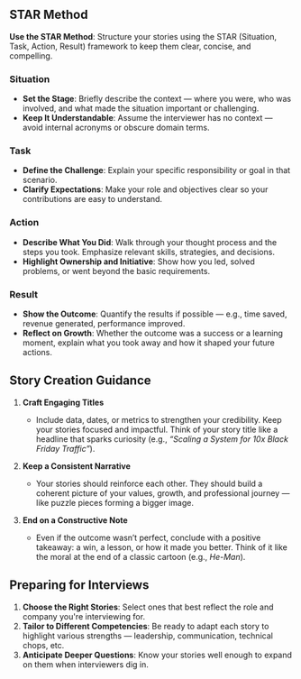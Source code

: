 ## STAR Method

**Use the STAR Method**: Structure your stories using the STAR (Situation, Task, Action, Result) framework to keep them clear, concise, and compelling.

### Situation
- **Set the Stage**: Briefly describe the context — where you were, who was involved, and what made the situation important or challenging.
- **Keep It Understandable**: Assume the interviewer has no context — avoid internal acronyms or obscure domain terms.

### Task
- **Define the Challenge**: Explain your specific responsibility or goal in that scenario.
- **Clarify Expectations**: Make your role and objectives clear so your contributions are easy to understand.

### Action
- **Describe What You Did**: Walk through your thought process and the steps you took. Emphasize relevant skills, strategies, and decisions.
- **Highlight Ownership and Initiative**: Show how you led, solved problems, or went beyond the basic requirements.

### Result
- **Show the Outcome**: Quantify the results if possible — e.g., time saved, revenue generated, performance improved.
- **Reflect on Growth**: Whether the outcome was a success or a learning moment, explain what you took away and how it shaped your future actions.

## Story Creation Guidance

1. **Craft Engaging Titles**
   - Include data, dates, or metrics to strengthen your credibility. Keep your stories focused and impactful. Think of your story title like a headline that sparks curiosity (e.g., *“Scaling a System for 10x Black Friday Traffic”*). 

2. **Keep a Consistent Narrative**
   - Your stories should reinforce each other. They should build a coherent picture of your values, growth, and professional journey — like puzzle pieces forming a bigger image.

3. **End on a Constructive Note**
   - Even if the outcome wasn’t perfect, conclude with a positive takeaway: a win, a lesson, or how it made you better. Think of it like the moral at the end of a classic cartoon (e.g., *He-Man*).

## Preparing for Interviews

1. **Choose the Right Stories**: Select ones that best reflect the role and company you're interviewing for.
2. **Tailor to Different Competencies**: Be ready to adapt each story to highlight various strengths — leadership, communication, technical chops, etc.
3. **Anticipate Deeper Questions**: Know your stories well enough to expand on them when interviewers dig in.
